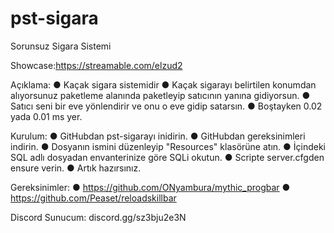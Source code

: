 # pst-sigara
Sorunsuz Sigara Sistemi

Showcase:https://streamable.com/elzud2

Açıklama:
● Kaçak sigara sistemidir
● Kaçak sigarayı belirtilen konumdan alıyorsunuz paketleme alanında paketleyip satıcının yanına gidiyorsun.
● Satıcı seni bir eve yönlendirir ve onu o eve gidip satarsın.
● Boştayken 0.02 yada 0.01 ms yer.

Kurulum:
● GitHubdan pst-sigarayı inidirin.
● GitHubdan gereksinimleri indirin.
● Dosyanın ismini düzenleyip "Resources" klasörüne atın.
● İçindeki SQL adlı dosyadan envanterinize göre SQLi okutun.
● Scripte server.cfgden ensure verin.
● Artık hazırsınız.

Gereksinimler:
● https://github.com/ONyambura/mythic_progbar
● https://github.com/Peaset/reloadskillbar

Discord Sunucum: discord.gg/sz3bju2e3N
